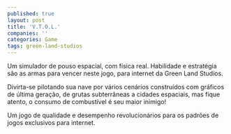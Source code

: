 ```yaml
---
published: true
layout: post
title: 'V.T.O.L.'
companies: ''
categories: Game
tags: green-land-studios
---
```

Um simulador de pouso espacial, com física real. Habilidade e estratégia são as armas para vencer neste jogo, para internet da Green Land Studios.







Divirta-se pilotando sua nave por vários cenários construídos com gráficos de última geração, de grutas subterrâneas a cidades espaciais, mas fique atento, o consumo de combustível é seu maior inimigo!







Um jogo de qualidade e desempenho revolucionários para os padrões de jogos exclusivos para internet.





